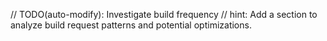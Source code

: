 // TODO(auto-modify): Investigate build frequency
// hint: Add a section to analyze build request patterns and potential optimizations.
